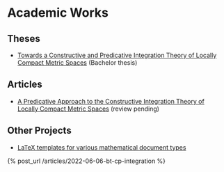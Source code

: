 # Academic Works

## Theses

- [Towards a Constructive and Predicative Integration Theory of Locally Compact Metric Spaces](/theses/2022-06-06-bt-cp-integration) (Bachelor thesis)

## Articles

- [A Predicative Approach to the Constructive Integration Theory of Locally Compact Metric Spaces](/articles/2024-01-01-cp-integration) (review pending)

## Other Projects

- [LaTeX templates for various mathematical document types](https://github.com/flgrubm/latex-templates)

{% post_url /articles/2022-06-06-bt-cp-integration %}
